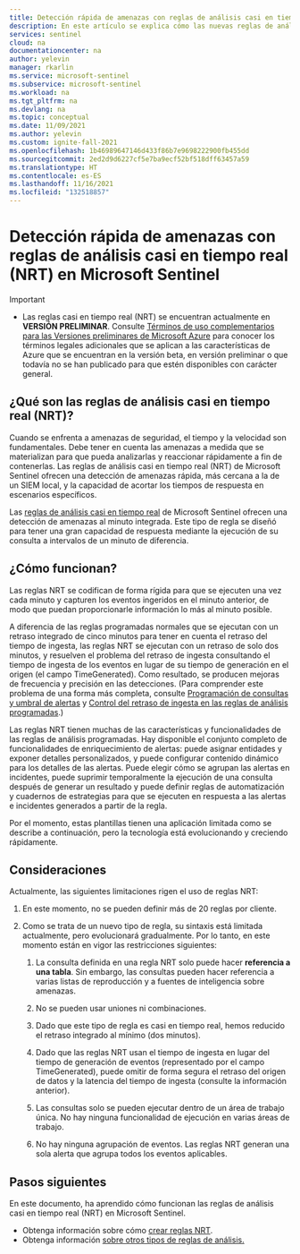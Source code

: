 ```yaml
---
title: Detección rápida de amenazas con reglas de análisis casi en tiempo real (NRT) en Microsoft Sentinel | Microsoft Docs
description: En este artículo se explica cómo las nuevas reglas de análisis casi en tiempo real (NRT) pueden ayudarle a detectar amenazas rápidamente en Microsoft Sentinel.
services: sentinel
cloud: na
documentationcenter: na
author: yelevin
manager: rkarlin
ms.service: microsoft-sentinel
ms.subservice: microsoft-sentinel
ms.workload: na
ms.tgt_pltfrm: na
ms.devlang: na
ms.topic: conceptual
ms.date: 11/09/2021
ms.author: yelevin
ms.custom: ignite-fall-2021
ms.openlocfilehash: 1b46989647146d433f86b7e9698222900fb455dd
ms.sourcegitcommit: 2ed2d9d6227cf5e7ba9ecf52bf518dff63457a59
ms.translationtype: HT
ms.contentlocale: es-ES
ms.lasthandoff: 11/16/2021
ms.locfileid: "132518857"
---
```

# <a name="detect-threats-quickly-with-near-real-time-nrt-analytics-rules-in-microsoft-sentinel"></a>Detección rápida de amenazas con reglas de análisis casi en tiempo real (NRT) en Microsoft Sentinel

> [!IMPORTANT]
>
> - Las reglas casi en tiempo real (NRT) se encuentran actualmente en **VERSIÓN PRELIMINAR**. Consulte [Términos de uso complementarios para las Versiones preliminares de Microsoft Azure](https://azure.microsoft.com/support/legal/preview-supplemental-terms/) para conocer los términos legales adicionales que se aplican a las características de Azure que se encuentran en la versión beta, en versión preliminar o que todavía no se han publicado para que estén disponibles con carácter general.

## <a name="what-are-near-real-time-nrt-analytics-rules"></a>¿Qué son las reglas de análisis casi en tiempo real (NRT)?

Cuando se enfrenta a amenazas de seguridad, el tiempo y la velocidad son fundamentales. Debe tener en cuenta las amenazas a medida que se materializan para que pueda analizarlas y reaccionar rápidamente a fin de contenerlas. Las reglas de análisis casi en tiempo real (NRT) de Microsoft Sentinel ofrecen una detección de amenazas rápida, más cercana a la de un SIEM local, y la capacidad de acortar los tiempos de respuesta en escenarios específicos.

Las [reglas de análisis casi en tiempo real](detect-threats-built-in.md#nrt) de Microsoft Sentinel ofrecen una detección de amenazas al minuto integrada. Este tipo de regla se diseñó para tener una gran capacidad de respuesta mediante la ejecución de su consulta a intervalos de un minuto de diferencia.

## <a name="how-do-they-work"></a>¿Cómo funcionan?

Las reglas NRT se codifican de forma rígida para que se ejecuten una vez cada minuto y capturen los eventos ingeridos en el minuto anterior, de modo que puedan proporcionarle información lo más al minuto posible.

A diferencia de las reglas programadas normales que se ejecutan con un retraso integrado de cinco minutos para tener en cuenta el retraso del tiempo de ingesta, las reglas NRT se ejecutan con un retraso de solo dos minutos, y resuelven el problema del retraso de ingesta consultando el tiempo de ingesta de los eventos en lugar de su tiempo de generación en el origen (el campo TimeGenerated). Como resultado, se producen mejoras de frecuencia y precisión en las detecciones. (Para comprender este problema de una forma más completa, consulte [Programación de consultas y umbral de alertas](detect-threats-custom.md#query-scheduling-and-alert-threshold) y [Control del retraso de ingesta en las reglas de análisis programadas](ingestion-delay.md).)

Las reglas NRT tienen muchas de las características y funcionalidades de las reglas de análisis programadas. Hay disponible el conjunto completo de funcionalidades de enriquecimiento de alertas: puede asignar entidades y exponer detalles personalizados, y puede configurar contenido dinámico para los detalles de las alertas. Puede elegir cómo se agrupan las alertas en incidentes, puede suprimir temporalmente la ejecución de una consulta después de generar un resultado y puede definir reglas de automatización y cuadernos de estrategias para que se ejecuten en respuesta a las alertas e incidentes generados a partir de la regla.

Por el momento, estas plantillas tienen una aplicación limitada como se describe a continuación, pero la tecnología está evolucionando y creciendo rápidamente.

## <a name="considerations"></a>Consideraciones
Actualmente, las siguientes limitaciones rigen el uso de reglas NRT:

1. En este momento, no se pueden definir más de 20 reglas por cliente.

1. Como se trata de un nuevo tipo de regla, su sintaxis está limitada actualmente, pero evolucionará gradualmente. Por lo tanto, en este momento están en vigor las restricciones siguientes:

    1. La consulta definida en una regla NRT solo puede hacer **referencia a una tabla**. Sin embargo, las consultas pueden hacer referencia a varias listas de reproducción y a fuentes de inteligencia sobre amenazas.

    1. No se pueden usar uniones ni combinaciones.

    1. Dado que este tipo de regla es casi en tiempo real, hemos reducido el retraso integrado al mínimo (dos minutos).

    1. Dado que las reglas NRT usan el tiempo de ingesta en lugar del tiempo de generación de eventos (representado por el campo TimeGenerated), puede omitir de forma segura el retraso del origen de datos y la latencia del tiempo de ingesta (consulte la información anterior).

    1. Las consultas solo se pueden ejecutar dentro de un área de trabajo única. No hay ninguna funcionalidad de ejecución en varias áreas de trabajo.

    1. No hay ninguna agrupación de eventos. Las reglas NRT generan una sola alerta que agrupa todos los eventos aplicables.

## <a name="next-steps"></a>Pasos siguientes

En este documento, ha aprendido cómo funcionan las reglas de análisis casi en tiempo real (NRT) en Microsoft Sentinel.

- Obtenga información sobre cómo [crear reglas NRT](create-nrt-rules.md).
- Obtenga información [sobre otros tipos de reglas de análisis.](detect-threats-built-in.md)
